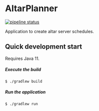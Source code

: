 # AltarPlanner 

[![pipeline status](https://gitlab.com/altarplanner/altarplanner/badges/master/pipeline.svg)](https://gitlab.com/altarplanner/altarplanner/commits/master)

Application to create altar server schedules.

## Quick development start

Requires Java 11.

##### Execute the build

```
$ ./gradlew build
```

##### Run the application

```
$ ./gradlew run
```
